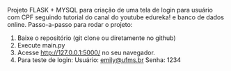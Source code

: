 Projeto FLASK + MYSQL para criação de uma tela de login para usuário com CPF seguindo tutorial do canal do youtube edureka! e banco de dados online.
Passo-a-passo para rodar o projeto:
1. Baixe o repositório (git clone ou diretamente no github)
2. Execute main.py
4. Acesse http://127.0.0.1:5000/ no seu navegador.
5. Para teste de login: 
    Usuário: emily@ufms.br
    Senha: 1234